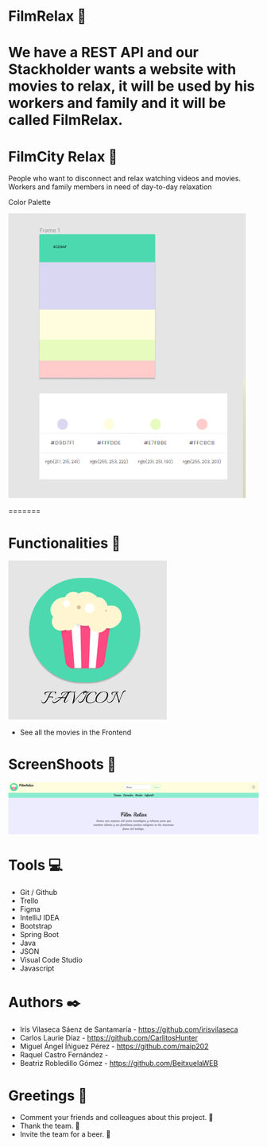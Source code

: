 # FilmRelax :movie_camera:
We have a REST API and our Stackholder wants a website with movies to relax, 
it will be used by his workers and family and it will be called FilmRelax.
=======
# FilmCity Relax 🍿

People who want to disconnect and relax watching videos and movies.
Workers and family members in need of day-to-day relaxation

Color Palette

![Screenshot](paleta.PNG)

=======
# Functionalities :floppy_disk:
![Screenshot](Favicon.PNG)

- See all the movies in the Frontend

# ScreenShoots :vhs:

![Screenshot](header.PNG)

# Tools :computer:

- Git / Github
- Trello
- Figma
- IntelliJ IDEA
- Bootstrap
- Spring Boot
- Java 
- JSON
- Visual Code Studio
- Javascript

# Authors ✒️
- Iris Vilaseca Sáenz de Santamaría - https://github.com/irisvilaseca
- Carlos Laurie Díaz - https://github.com/CarlitosHunter
- Miguel Ángel Íñiguez Pérez - https://github.com/maip202
- Raquel Castro Fernández - 
- Beatriz Robledillo Gómez - https://github.com/BeitxuelaWEB

# Greetings :gift:
- Comment your friends and colleagues about this project. :loudspeaker:
- Thank the team. :slightly_smiling_face:
- Invite the team for a beer. :beer:

